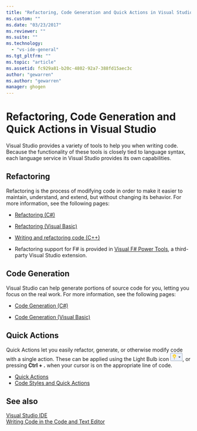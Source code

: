 ```yaml
---
title: "Refactoring, Code Generation and Quick Actions in Visual Studio | Microsoft Docs"
ms.custom: ""
ms.date: "03/23/2017"
ms.reviewer: ""
ms.suite: ""
ms.technology: 
  - "vs-ide-general"
ms.tgt_pltfrm: ""
ms.topic: "article"
ms.assetid: fc929a81-b20c-4802-92a7-388fd15aec3c
author: "gewarren"
ms.author: "gewarren"
manager: ghogen
---
```

# Refactoring, Code Generation and Quick Actions in Visual Studio

Visual Studio provides a variety of tools to help you when writing code.  Because the functionality of these tools is closely tied to language syntax, each language service in Visual Studio provides its own capabilities.

## Refactoring

Refactoring is the process of modifying code in order to make it easier to maintain, understand, and extend, but without changing its behavior.  For more information, see the following pages:

* [Refactoring (C#)](../csharp-ide/refactoring-csharp.md)

* [Refactoring (Visual Basic)](../vb-ide/refactoring-vb.md)

* [Writing and refactoring code (C++)](/cpp/ide/writing-and-refactoring-code-cpp)

* Refactoring support for F# is provided in [Visual F# Power Tools](https://marketplace.visualstudio.com/items?itemName=FSharpSoftwareFoundation.VisualFPowerTools), a third-party Visual Studio extension.

## Code Generation

Visual Studio can help generate portions of source code for you, letting you focus on the real work.  For more information, see the following pages:

* [Code Generation (C#)](../csharp-ide/code-generation-csharp.md)

* [Code Generation (Visual Basic)](../vb-ide/code-generation-vb.md)

## <a name="#quick-actions"></a>Quick Actions

Quick Actions let you easily refactor, generate, or otherwise modify code with a single action.  These can be applied using the Light Bulb icon ![Small Light Bulb Icon](media/vs2015_lightbulbsmall.png "VS2017_LightBulbSmall"), or pressing **Ctrl + .** when your cursor is on the appropriate line of code.

* [Quick Actions](quick-actions.md)
* [Code Styles and Quick Actions](code-styles-and-quick-actions.md)

## See also

[Visual Studio IDE](../ide/visual-studio-ide.md)  
[Writing Code in the Code and Text Editor](../ide/writing-code-in-the-code-and-text-editor.md)